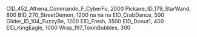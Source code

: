 CID_452_Athena_Commando_F_CyberFu, 2000
Pickaxe_ID_179_StarWand, 800
BID_270_StreetDemon, 1200
na
na
na
EID_CrabDance, 500
Glider_ID_104_FuzzyBe, 1200
EID_Fresh, 3500
EID_Donut1, 400
EID_KingEagle, 1000
Wrap_197_ToxinBubbles, 300
